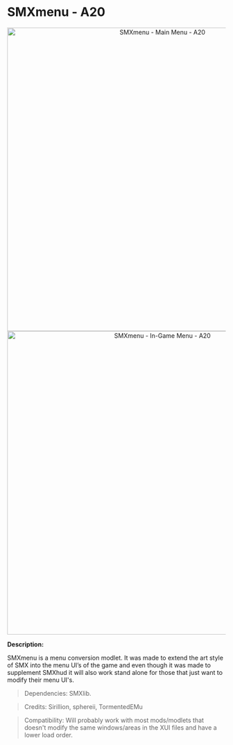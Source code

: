 # SMXmenu - A20

<p align="center">
  <img src="https://staticdelivery.nexusmods.com/mods/1059/images/22/22-1641517648-1507700073.jpeg" width="700" title="SMXmenu - Main Menu - A20">
 <br>  
  <img src="https://staticdelivery.nexusmods.com/mods/1059/images/22/22-1641517691-12985031.jpeg" width="700" title="SMXmenu - In-Game Menu - A20">
</p>

**Description:**

SMXmenu is a menu conversion modlet. It was made to extend the art style of SMX into the menu UI’s of the game and even though it was made to supplement SMXhud it will also work stand alone for those that just want to modify their menu UI's.

> Dependencies: SMXlib.

> Credits: Sirillion, sphereii, TormentedEMu

> Compatibility: Will probably work with most mods/modlets that doesn't modify the same windows/areas in the XUI files and have a lower load order.
